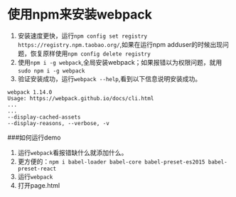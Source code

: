 # 使用npm来安装webpack
1. 安装速度更快，运行`npm config set registry https://registry.npm.taobao.org/`,如果在运行npm adduser的时候出现问题，恢复原样使用`npm config delete registry`
2. 使用`npm i -g webpack`,全局安装webpack；如果报错以为权限问题，就用`sudo npm i -g webpack`
3. 验证安装成功，运行`webpack --help`,看到以下信息说明安装成功。

```
webpack 1.14.0 
Usage: https://webpack.github.io/docs/cli.html
...
...
--display-cached-assets
--display-reasons, --verbose, -v
```

###如何运行demo
1. 运行`webpack`看报错缺什么就添加什么。
2. 更方便的：`npm i babel-loader babel-core babel-preset-es2015 babel-preset-react`
3. 运行`webpack`
4. 打开page.html